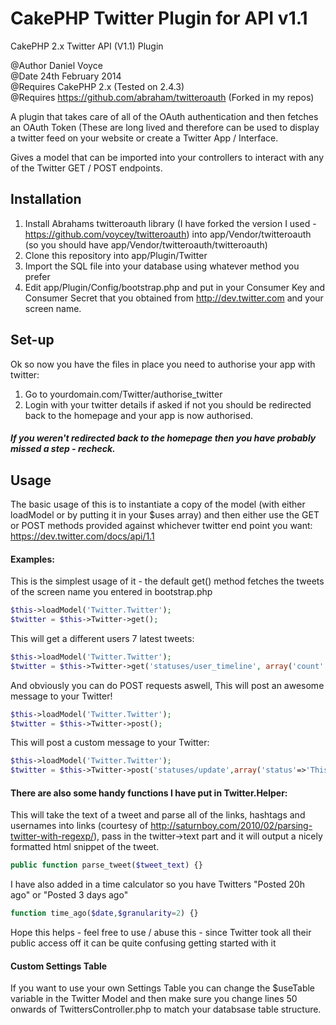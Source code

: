 CakePHP Twitter Plugin for API v1.1
=============================

CakePHP 2.x Twitter API (V1.1) Plugin

@Author Daniel Voyce<br />
@Date 24th February 2014<br />
@Requires CakePHP 2.x (Tested on 2.4.3)<br />
@Requires https://github.com/abraham/twitteroauth (Forked in my repos)<br />

A plugin that takes care of all of the OAuth authentication and then fetches an OAuth Token (These are long lived and therefore can be used to display a twitter feed on your website or create a Twitter App / Interface.

Gives a model that can be imported into your controllers to interact with any of the Twitter GET / POST endpoints.

Installation
------------

1. Install Abrahams twitteroauth library (I have forked the version I used - https://github.com/voycey/twitteroauth) into app/Vendor/twitteroauth (so you should have app/Vendor/twitteroauth/twitteroauth)
2. Clone this repository into app/Plugin/Twitter
3. Import the SQL file into your database using whatever method you prefer
4. Edit app/Plugin/Config/bootstrap.php and put in your Consumer Key and Consumer Secret that you obtained from http://dev.twitter.com and your screen name.


Set-up
------

Ok so now you have the files in place you need to authorise your app with twitter:

1. Go to yourdomain.com/Twitter/authorise_twitter
2. Login with your twitter details if asked if not you should be redirected back to the homepage and your app is now authorised.

##### If you weren't redirected back to the homepage then you have probably missed a step - recheck.

Usage
-----

The basic usage of this is to instantiate a copy of the model (with either loadModel or by putting it in your $uses array) and then either use the GET or POST methods provided against whichever twitter end point you want:
https://dev.twitter.com/docs/api/1.1


#### Examples:

This is the simplest usage of it - the default get() method fetches the tweets of the screen name you entered in bootstrap.php

```php
$this->loadModel('Twitter.Twitter');
$twitter = $this->Twitter->get();
```

This will get a different users 7 latest tweets:

```php
$this->loadModel('Twitter.Twitter');
$twitter = $this->Twitter->get('statuses/user_timeline', array('count' => 7));
```

And obviously you can do POST requests aswell, This will post an awesome message to your Twitter!

```php
$this->loadModel('Twitter.Twitter');
$twitter = $this->Twitter->post();
```

This will post a custom message to your Twitter:
```php
$this->loadModel('Twitter.Twitter');
$twitter = $this->Twitter->post('statuses/update',array('status'=>'This is an awesome status message');
```

#### There are also some handy functions I have put in Twitter.Helper:

This will take the text of a tweet and parse all of the links, hashtags and usernames into links (courtesy of http://saturnboy.com/2010/02/parsing-twitter-with-regexp/), pass in the twitter->text part and it will output a
nicely formatted html snippet of the tweet.

```php
public function parse_tweet($tweet_text) {}
```

I have also added in a time calculator so you have Twitters "Posted 20h ago" or "Posted 3 days ago"

```php 
function time_ago($date,$granularity=2) {}
```


Hope this helps - feel free to use / abuse this - since Twitter took all their public access off it can be quite confusing getting started with it

#### Custom Settings Table

If you want to use your own Settings Table you can change the $useTable variable in the Twitter Model and then make sure you change lines 50 onwards of TwittersController.php to match your databsase table structure.

